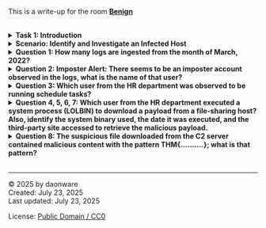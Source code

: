 This is a write-up for the room **[Benign](https://tryhackme.com/room/benign)**
<br>
<br>

<!-- #region -->
<details>
<summary><strong> Task 1: Introduction</strong></summary>
<br>
To start, we first need to click on "Start Machine". After a few minutes, an IP address will be displayed, which must be used for further work. Go to your virtual machine (VM) and open the website 

    🔗 http://YOUR-IP-FROM-HACKTHEBOX 
    
<br>

![Step 1](https://storage.googleapis.com/github-storage-daonware/Benign/step-1.png)
<br>

Next, click on **"Search & Reporting"**

</details>

<!-- #endregion -->

<!-- #region -->
<details>
<summary><strong>Scenario: Identify and Investigate an Infected Host</strong></summary>
<br>
Before we start, we need to process the information we received from Tryhackme. At a later stange, various departments will still be important. <br>
Let´s take a look at the information! <br> <br>

**IT Department**

    - James
    - Moin
    - Katrina 
  
**HR Deppartment**

    - Harron
    - Chris
    - Diana 

**Marketing department**

    - Bell
    - Amelia
    - Deepak
  
</details>

<!-- #endregion -->

<!-- #region -->
<details>

<summary><strong>Question 1: How many logs are ingested from the month of March, 2022?</strong></summary>

<br>

To answer this question, we should first take a look at the dashboard to find out what information it provides us with and how we can interpret this.

<br>

![Step 1](https://storage.googleapis.com/github-storage-daonware/Benign/step-1.png)  

<br>

The images show the dashboard that you see when you first open the app. To continue using the dashboard, we need to clicking on **"Search & Reporting"**

<br>

To answere the questin, we first need to enter a time period after clicking on **"Search & Reporting"**. To do this, click on the search icon (the magnifying glass in the green frame) 
on the right-hand side and then click on **Last 24 hours**. You will see a menu with preset options where you can filter as needed. <br>

The question referred to a specific time period, which could be in the past, present, or future. To change this, we click on **Date Range** below and set the date correctly.

![Step 2](https://storage.googleapis.com/github-storage-daonware/Benign/step-2.png)

![Step 3](https://storage.googleapis.com/github-storage-daonware/Benign/step-3.png) 

<br>

Once you have set the time correctly, let´s see if we can find something to look at and then move on together. If you now enter <code>*</code> in the search bar, the number of events 
will be displayed. 

<br>

⚠️ It should be noted that although the question referred to Windows events, the result is identical if the analysis is limited exclusively to Windows events. For this reason, <code>*</code> was used.

![Step 4](https://storage.googleapis.com/github-storage-daonware/Benign/step-4.png) 


</details>

<!-- #endregion -->

<!-- #region -->
<details>

<summary><strong>Question 2: Imposter Alert: There seems to be an imposter account observed in the logs, what is the name of that user?</strong></summary>

<br>

Before we start check **Log Analysis Using Splunk**

<!-- #region -->

<details><summary><strong>Log Analysis Using Splunk</summary></strong>

<br>

During the post-exploitation phase, we used Splunk Enterprise to analyze Windows Event Logs and identify potential indicator of compromise. By leveraging **Search Processing Language (SPL)**, 
we were able to filter and correlate relevant log events effectively. <br>
Some of the key SPL filters and search terms we use include:

- <code>index=</code>: Specifies the data index to search in e.g., <code>index=wineventlog</code>
- <code>sourcetype=</code>: Defines the type of logs, such as <code>WinEventLog:Security</code>
- <code>EventCode=</code>: Filters specific Windows event IDs
  - <code>4624</code>: Sucessful logon
  - <code>4625</code>: Failed logon attempt
  - <code>4688</code>: New process creation
- <code>Account_Name</code> / <code>User=</code>: Filters by specific usernames
- <code>New_Process_Name=</code>: Helps identify suspicious process executions (e.g., <code>powershell.exe</code>, <code>mimikatz.exe</code>)
- <code>| table</code>: Displays selected field in a structured format
- <code>| stats</code>, <code>| top</code>: Used for statistical analysis and highlighting frequent patterns
- <code>| where</code>: Allows advanced filtering (e.g., <code>| where Account_Name!="SYSTEM"</code>)

**Example Search:**

    index=wineventlog sourcetype="WinEventLog:Security" EventCode=4624 
    | where Account_Name="administator" AND Logon_Type=10
    | table _time, Account_Name, Logon_Type, Workstation_Name

This query allowed us to detect a successful **remote desktop (RPD) logon** to the system using the <code>administrator</code> account. The <code>Logon_Type=10</code> indicates that the login 
occurred via RDP, which can be a sign of unauthorized remote access. <br>
Splunk´s powerfull filtering and correlation features made it easier to track attacker activity and understand how the system was compromised.

</details>

<!-- #endregion -->

<br>

Answering this question requires applying specific filters in the Splunk search bar. One of the first things we can do is specify the index we´re working with:
    
    index="win_eventlogs"

Everyone has their own approach to filtering data, but since we´re specifically looking fpr a **username**, it makes sense to clean up the output and make it more readable. To 
do that, I used the following command:
    
    index="win_eventlogs"
    | dedup UserName
    | table UserName

🔍 Explanation of Filters Used:
- <code>dedup UserName</code>:
  - This command removes **duplicate values** for the specified field - in this case, <code>UserName</code>. If a username appears multiple times in the logs <code>dedup</code> ensures 
  that it only appears **once** in the result. This helps reduce clutter and allows us to focus on unique entries.
- <code>table UserName</code>
  - This formats the output into a clean, simple table showing only the <code>UserName</code> field. Since we´re only interested in usernames, this helps us avoid unrelated log details 
  and makes it easier to scan the results.

![Step 5](https://storage.googleapis.com/github-storage-daonware/Benign/step-5.png)

<br>

At this point, you´ll get a list of all unique usernames found in the log data. The next step is to **compare this list with the list of employees** provide or known. 
If you look carefully, once of the names doesn´t quite belong - and that´s your answer.

<br>

🔍 The name is cleverly hidden, so don´t rush - check closely!

</details>

<!-- #endregion -->

<!-- #region -->

<details>
<summary><strong>Question 3: Which user from the HR department was observed to be running schedule tasks?</strong></summary>
<br>

This task is relatively straightforward - once you know what to look for. After some research, we learn that scheduled tasks are typically executed via a 
file called <code>Schtask.exe</code>. 

<br>

So, we beging by adjusting our search. First, clear any previous input from the search bar, and then enter the following:

    index="win_eventlogs" AND "Schtask.exe"

This search will return a lot of results. ⚠️ But be careful: some of these entries might be from **authorized IT personnel**, and the question specifically asks for a user who 
**shouldn´t** be running schedule tasks - someone from the **HR department**.

<br>

At this point we could refine the search further, but **Splunk actually makes it easier** to filter this visually. <br>

Here´s how:
- On the **left-hand panel** under the **Selected Fields** section, click on the **All Fields** button. <br> ![Step 6](https://storage.googleapis.com/github-storage-daonware/Benign/step-6.png)
- In the search bar that appears, type <code>user</code>, and you´ll see a field named <code>UserName</code>. ![Step 7](https://storage.googleapis.com/github-storage-daonware/Benign/step-7.png)
- Check the box next to <code>UserName</code>, then close the popup.

Now, with the search

    index="wind_eventlogs" AND "Schtask.exe"

still active you´ll see a **field summary** for <code>UserName</code> on the left side. Click on it to view a breakdown of all users who have run this proccess.

![Step 8](https://storage.googleapis.com/github-storage-daonware/Benign/step-8.png) <br>

From there, compare the username against the known HR personnel, and you´ll be able to identify the **unauthorized user from the HR department** who executed the schedule task. <br><br>

    🕵️‍♂️ Hint: The name is in there - you just need to match it carefully. Once of them definitely stands out!

</details>

<!-- #endregion -->

<!-- #region -->

<details>
<summary><strong>Question 4, 5, 6, 7:  Which user from the HR department executed a system process (LOLBIN) to download a payload from a file-sharing host? Also, identify the system binary used, the date it was executed, and the third-party site accessed to retrieve the malicious payload.</strong></summary>
<br>

To solve this task, we first need to understand **what a LOLBIN is**. <br><br>

💡 **What is a LOLBIN?** <br>

**LOLBIN** stand for **Living-Off-the-Land Binary**. These are legitimate, built-in system executables (often found on Windows systems) that can be abused by attacker to perfom malicious actions - such as downloading payloads, executing scripts, or evading detection - **without dropping custom malware** onto the target machine.

Because these binaries are trusted by the operating system and are usually signed by Microsoft, they **bypass most security tools**, making them ideal tools for stealthy attacks. A well-known and reliable reference for LOLBING is the official 
[LOLBAS Project](https://lolbas-project.github.io/#), which documents all known system binaries that can be minused. <br>

![Step 9](https://storage.googleapis.com/github-storage-daonware/Benign/step-9.png) 

<br>

Now that we understand what is and how it can be used, we need to **identify the specific binary used in this case**. To do that, we use Splunk to search for any known LOLBINs by their executable name. After reviewing the list from the LOLBAS project, we apply a filtered search like the following:

    index="win_eventlogs" and "PROGRAMM_NAME.exe"
    | table UserName

Notes: Replace <code>PROGRAMM_NAME.exee</code> with the name of a real LOLBIN from the LOLBAS project, such as <code>curls.exe</code>....  <br>

Once we´ve identified the correct LOLBIN, we can refine the search furtherto extract more details and **answere all four questions at once:**

    index="win_eventlogs" AND "PROGRAMM_NAME.exe"
    | table _time, UserName, CommandLine

- <code>_time</code> will give us the exact date the binary was executed (answering the date question).
- <code>UserName</code> tells us **who** ran the process- which HR user was involved.
- <code>CommandLine</code> reveals **how** the binary was executed, including andy **URLs** or file-sharing hosts accessed to retrieve the malicious payload.

From there, it´s just matter of reviewing the output and identifying: 

1. The **user from HR** who ran the command,
2. The **LOLBIN (system binary)** used,
3. The **execution date** in <code>YYYY-MM-DD</code> format,
4. And the **third-party site** (e.g., a pastebin, Dropbox, or public file host) that was used to download the payload.

</details>

<!-- #endregion -->

<!-- #region -->

<details>
<summary><strong>Question 8: The suspicious file downloaded from the C2 server contained malicious content with the pattern THM{..........}; what is that pattern?</strong></summary>
<br>

To identify the malicious content hidden within the suspicious file/page retrieved from the Command and Control (C2) server, we need to analyze the file/page in a controlled enviroment. Since we´re unsure what exactly the file/page might do (e.g., run malware, inititate outbound connections, or perform system modifications), it´s crucial to open in a sandboxed or virtualized enviroment. Here are two recommende tools for this purpose: <br>

🔍 Option 1: [Browserling](https://www.browserling.com/) <br>

Browserling allows you to open URLs within an isolated browser instance running in the cloud. It´s quick and doesn´t require registation, making it ideal for basic link analysis and checking for obvious indicators like redirects or visible flags. <br>

🔬 Option 2: [Any.Run](https://app.any.run/) <br>

Any.Run is a powerful interactive malware sandbox that lets you upload suspicious files or enter URLs for dynamic analysis. For our use case you can:

1. Go to the dashboard
2. Select **Check Suspicious Links**
3. Paste the URL associated with the C2 Server

    ⚠️ Note: To access the "Check Suspicious Links" feature, you may need to sign in or create a free account.

🏁 **Retrieving the Flag:** <br>

Once the link is submitted, the sandbox will analyze the behavior of the payload. If the payload includes andy visible output - such as a redirect or embedded content - the flag is usually displayed in form:

    THM{example_flag_content}

![Step 10](https://storage.googleapis.com/github-storage-daonware/Benign/step-10.png)

![Step 11](https://storage.googleapis.com/github-storage-daonware/Benign/step-11.png)

📎**Additional Note:**
The **URL you used to retrieve the malicious payload** is also the answer to the previous question: "**What is the URL that the infected host connected to?**"

<!-- #endregion -->

</details>


<br>

---


© 2025 by daonware 
<br>Created: July 23, 2025
<br>Last updated: July 23, 2025

License: [Public Domain / CC0](https://creativecommons.org/publicdomain/zero/1.0/)